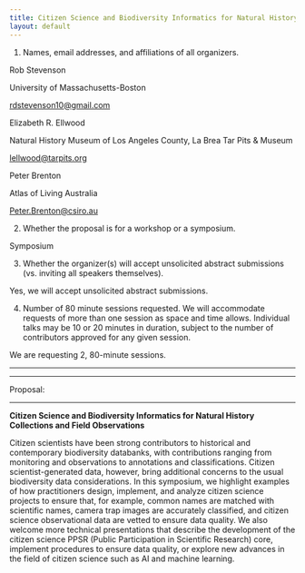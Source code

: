 ```yaml
---
title: Citizen Science and Biodiversity Informatics for Natural History Collections and Field Observations
layout: default
---
```



1. Names, email addresses, and affiliations of all organizers.

Rob Stevenson

University of Massachusetts-Boston

rdstevenson10@gmail.com

 

Elizabeth R. Ellwood

Natural History Museum of Los Angeles County, La Brea Tar Pits & Museum

lellwood@tarpits.org

 

Peter Brenton

Atlas of Living Australia

Peter.Brenton@csiro.au

 

2. 	Whether the proposal is for a workshop or a symposium.

Symposium

 

3. 	Whether the organizer(s) will accept unsolicited abstract submissions (vs. inviting all speakers themselves).

Yes, we will accept unsolicited abstract submissions.

 

4. 	Number of 80 minute sessions requested. We will accommodate requests of more than one session as space and time allows. Individual talks may be 10 or 20 minutes in duration, subject to the number of contributors approved for any given session.

We are requesting 2, 80-minute sessions.

** **

** **

Proposal:

** **

**Citizen Science and Biodiversity Informatics for Natural History Collections and Field Observations**

 

 Citizen scientists have been strong contributors to historical and contemporary biodiversity databanks, with contributions ranging from monitoring and observations to annotations and classifications. Citizen scientist-generated data, however, bring additional concerns to the usual biodiversity data considerations. In this symposium, we highlight examples of how practitioners design, implement, and analyze citizen science projects to ensure that, for example, common names are matched with scientific names, camera trap images are accurately classified, and citizen science observational data are vetted to ensure data quality.  We also welcome more technical presentations that describe the development of the citizen science PPSR (Public Participation in Scientific Research) core, implement procedures to ensure data quality, or explore new advances in the field of citizen science such as AI and machine learning.

